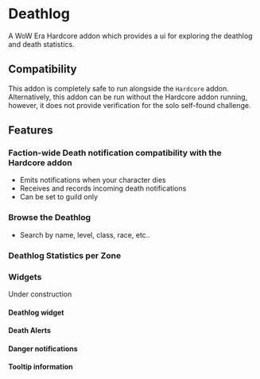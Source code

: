 # Deathlog

A WoW Era Hardcore addon which provides a ui for exploring the deathlog and death statistics.

## Compatibility

This addon is completely safe to run alongside the `Hardcore` addon.  Alternatively, this addon can be run without the Hardcore addon running, however, it does not provide verification for the solo self-found challenge.

## Features

### Faction-wide Death notification compatibility with the Hardcore addon
* Emits notifications when your character dies
* Receives and records incoming death notifications
* Can be set to guild only

### Browse the Deathlog
* Search by name, level, class, race, etc..

### Deathlog Statistics per Zone

### Widgets
Under construction

#### Deathlog widget

#### Death Alerts

#### Danger notifications

#### Tooltip information
